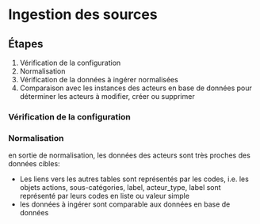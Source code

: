 # Ingestion des sources

## Étapes

1. Vérification de la configuration
1. Normalisation
1. Vérification de la données à ingérer normalisées
1. Comparaison avec les instances des acteurs en base de données pour déterminer les acteurs à modifier, créer ou supprimer

### Vérification de la configuration

### Normalisation

en sortie de normalisation, les données des acteurs sont très proches des données cibles:

- Les liens vers les autres tables sont représentés par les codes, i.e. les objets actions, sous-catégories, label, acteur_type, label sont représenté par leurs codes en liste ou valeur simple
- les données à ingérer sont comparable aux données en base de données
